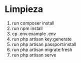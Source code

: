 <h1>Limpieza</h1>

<ol>
    <li>run composer install</li>
    <li>run npm install</li>
    <li>cp .env.example .env</li>
    <li>run php artisan key:generate</li>
    <li>run php artisan passport:install</li>
    <li>run php artisan migrate:fresh</li>
    <li>run php artisan serve</li>
</ol>